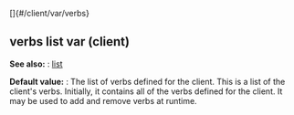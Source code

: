 []{#/client/var/verbs}
## verbs list var (client)
**See also:**
:   [list](#/list)
<!-- -->
**Default value:**
:   The list of verbs defined for the client.
This is a list of the client\'s verbs. Initially, it contains all of the
verbs defined for the client. It may be used to add and remove verbs at
runtime.